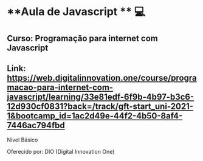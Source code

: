 # **Aula de Javascript ** :computer:
## Curso: Programação para internet com Javascript

## **Link**: <https://web.digitalinnovation.one/course/programacao-para-internet-com-javascript/learning/33e81edf-6f9b-4b97-b3c6-12d930cf0831?back=/track/gft-start_uni-2021-1&bootcamp_id=1ac2d49e-44f2-4b50-8af4-7446ac794fbd>

Nível Básico

Oferecido por:  DIO (Digital Innovation One)

